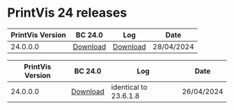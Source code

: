 # PrintVis 24 releases
|PrintVis Version|BC 24.0 |Log|Date|
|---|---|---|---|
|24.0.0.0|[Download](https://printvis.blob.core.windows.net/releases/pv365bc-24/24.0/0.0/24.0%20RuntimePackages.zip)|[Download](https://printvis.blob.core.windows.net/releases/pv365bc-24/24.0/0.0/24.0.0.0%20release%20log.csv)|28/04/2024|

|PrintVis Version|BC 24.0 |Log|Date|
|---|---| ---|---|
|24.0.0.0|[Download](https://printvis.blob.core.windows.net/releases/pv365bc-24/24.0/0/24.0%20RuntimePackages.zip)|identical to 23.6.1.8|26/04/2024
